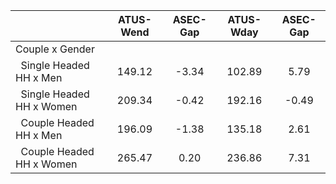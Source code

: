 
|                      |    ATUS-Wend |     ASEC-Gap |    ATUS-Wday |     ASEC-Gap |
| -------------------- | :----------: | :----------: | :----------: | :----------: |
| Couple x Gender      |              |              |              |              |
| &nbsp;&nbsp;Single Headed HH x Men |       149.12 |        -3.34 |       102.89 |         5.79 |
| &nbsp;&nbsp;Single Headed HH x Women |       209.34 |        -0.42 |       192.16 |        -0.49 |
| &nbsp;&nbsp;Couple Headed HH x Men |       196.09 |        -1.38 |       135.18 |         2.61 |
| &nbsp;&nbsp;Couple Headed HH x Women |       265.47 |         0.20 |       236.86 |         7.31 |

